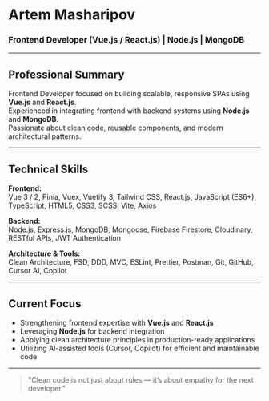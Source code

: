# Artem Masharipov  
### Frontend Developer (Vue.js / React.js) | Node.js | MongoDB

---

## Professional Summary
Frontend Developer focused on building scalable, responsive SPAs using **Vue.js** and **React.js**.  
Experienced in integrating frontend with backend systems using **Node.js** and **MongoDB**.  
Passionate about clean code, reusable components, and modern architectural patterns.

---

## Technical Skills

**Frontend:**  
Vue 3 / 2, Pinia, Vuex, Vuetify 3, Tailwind CSS, React.js, JavaScript (ES6+), TypeScript, HTML5, CSS3, SCSS, Vite, Axios  

**Backend:**  
Node.js, Express.js, MongoDB, Mongoose, Firebase Firestore, Cloudinary, RESTful APIs, JWT Authentication  

**Architecture & Tools:**  
Clean Architecture, FSD, DDD, MVC, ESLint, Prettier, Postman, Git, GitHub, Cursor AI, Copilot  

---

## Current Focus

- Strengthening frontend expertise with **Vue.js** and **React.js**  
- Leveraging **Node.js** for backend integration  
- Applying clean architecture principles in production-ready applications  
- Utilizing AI-assisted tools (Cursor, Copilot) for efficient and maintainable code  

---

> "Clean code is not just about rules — it’s about empathy for the next developer."
